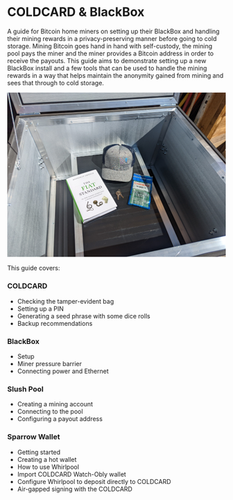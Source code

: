 # COLDCARD & BlackBox
A guide for Bitcoin home miners on setting up their BlackBox and handling their mining rewards in a privacy-preserving manner before going to cold storage. Mining Bitcoin goes hand in hand with self-custody, the mining pool pays the miner and the miner provides a Bitcoin address in order to receive the payouts. This guide aims to demonstrate setting up a new BlackBox install and a few tools that can be used to handle the mining rewards in a way that helps maintain the anonymity gained from mining and sees that through to cold storage. 

<p align="center">
  <img width="750" src="assets/BB13.jpg">
</p>

This guide covers:

### COLDCARD
- Checking the tamper-evident bag
- Setting up a PIN
- Generating a seed phrase with some dice rolls
- Backup recommendations

### BlackBox
- Setup
- Miner pressure barrier
- Connecting power and Ethernet

### Slush Pool
- Creating a mining account
- Connecting to the pool
- Configuring a payout address

### Sparrow Wallet
- Getting started
- Creating a hot wallet
- How to use Whirlpool
- Import COLDCARD Watch-Obly wallet
- Configure Whirlpool to deposit directly to COLDCARD 
- Air-gapped signing with the COLDCARD
